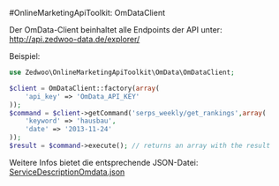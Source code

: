 #OnlineMarketingApiToolkit: OmDataClient

Der OmData-Client beinhaltet alle Endpoints der API unter: http://api.zedwoo-data.de/explorer/

Beispiel:

```php
use Zedwoo\OnlineMarketingApiToolkit\OmData\OmDataClient;

$client = OmDataClient::factory(array(
    'api_key' => 'OmData_API_KEY'
));
$command = $client->getCommand('serps_weekly/get_rankings',array(
    'keyword' => 'hausbau',
    'date' => '2013-11-24'
));
$result = $command->execute(); // returns an array with the result
```

Weitere Infos bietet die entsprechende JSON-Datei:
[ServiceDescriptionOmdata.json](/src/Zedwoo/OnlineMarketingApiToolkit/OmData//Resources/ServiceDescriptionOmData.json)
